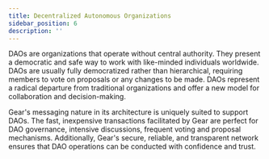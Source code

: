 ```yaml
---
title: Decentralized Autonomous Organizations
sidebar_position: 6
description: ''
---
```


DAOs are organizations that operate without central authority. They present a democratic and safe way to work with like-minded individuals worldwide. DAOs are usually fully democratized rather than hierarchical, requiring members to vote on proposals or any changes to be made. DAOs represent a radical departure from traditional organizations and offer a new model for collaboration and decision-making.

Gear's messaging nature in its architecture is uniquely suited to support DAOs. The fast, inexpensive transactions facilitated by Gear are perfect for DAO governance, intensive discussions, frequent voting and proposal mechanisms. Additionally, Gear's secure, reliable, and transparent network ensures that DAO operations can be conducted with confidence and trust.
